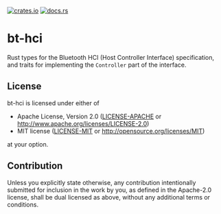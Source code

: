 [![crates.io][crates-badge]][crates-url] [![docs.rs][docs-badge]][docs-url]

[crates-badge]: https://img.shields.io/crates/v/bt-hci
[crates-url]: https://crates.io/crates/bt-hci
[docs-badge]: https://docs.rs/bt-hci/badge.svg
[docs-url]: https://docs.rs/bt-hci

# bt-hci

Rust types for the Bluetooth HCI (Host Controller Interface) specification, and traits for implementing the `Controller` part
of the interface.

## License

bt-hci is licensed under either of

- Apache License, Version 2.0 ([LICENSE-APACHE](LICENSE-APACHE) or
  <http://www.apache.org/licenses/LICENSE-2.0>)
- MIT license ([LICENSE-MIT](LICENSE-MIT) or <http://opensource.org/licenses/MIT>)

at your option.

## Contribution

Unless you explicitly state otherwise, any contribution intentionally submitted for inclusion in the work by you, as defined in the Apache-2.0 license, shall be dual licensed as above, without any additional terms or conditions.
